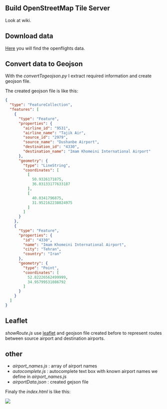 ## Build OpenStreetMap Tile Server
Look at wiki.
## Download data
[Here](https://openflights.org/data.html) you will find the openflights data.
## Convert data to Geojson 
With the _convertTogeojson.py_ I extract required information and create geojson file.

The created geojson file is like this:
```json
{
  "type": "FeatureCollection",
  "features": [
    {
      "type": "Feature",
      "properties": {
        "airline_id": "9531",
        "airline_name": "Tajik Air",
        "source_id": "2979",
        "source_name": "Dushanbe Airport",
        "destination_id": "4330",
        "destination_name": "Imam Khomeini International Airport"
      },
      "geometry": {
        "type": "LineString",
        "coordinates": [
          [
            50.9326171875,
            36.03133177633187
          ],
          [
            40.0341796875,
            31.952162238024975
          ]
        ]
      }
    },
    {
      "type": "Feature",
      "properties": {
        "id": "4330",
        "name": "Imam Khomeini International Airport",
        "city": "Tehran",
        "country": "Iran"
      },
      "geometry": {
        "type": "Point",
        "coordinates": [
          52.82226562499999,
          34.95799531086792
        ]
      }
    }
  ]
}
```
## Leaflet
_showRoute.js_ use [leaflet](https://leafletjs.com/) and geojson file created before to represent routes between source airport and destination airports. 

## other
* _airport_names.js_ : array of airport names
* _autocomplete.js_  : autocomplete text box with known airport names we define in _airport_names.js_
* _airportData.json_ : created gejson file

Finaly the _index.html_ is like this:

![](http://uupload.ir/files/8032_screenshot_from_2019-01-07_03-29-10.png)
